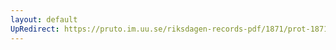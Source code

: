 ```yaml
---
layout: default
UpRedirect: https://pruto.im.uu.se/riksdagen-records-pdf/1871/prot-1871-urtima-fk--1007/prot-1871-urtima-fk--1007_000.pdf
---
```

